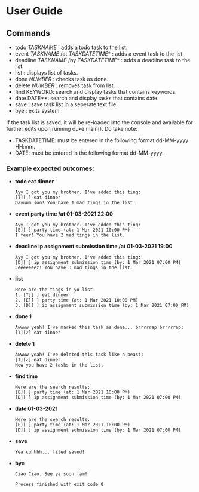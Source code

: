 # User Guide

## Commands 

- todo _TASKNAME_ : adds a todo task to the list.
- event _TASKNAME_ /at _TASKDATETIME_* : adds a event task to the list.
- deadline _TASKNAME_ /by _TASKDATETIME_* : adds a deadline task to the list.
- list : displays list of tasks.
- done _NUMBER_ : checks task as done.
- delete _NUMBER_ : removes task from list.
- find KEYWORD: search and display tasks that contains keywords.
- date DATE**: search and display tasks that contains date.
- save : save task list in a seperate text file.
- bye : exits system.

If the task list is saved, it will be re-loaded into the console and available for further edits upon running duke.main().
Do take note:
* TASKDATETIME: must be entered in the following format dd-MM-yyyy HH:mm.
* DATE: must be entered in the following format dd-MM-yyyy.

### Example expected outcomes:

- **todo eat dinner**
  ```
  Ayy I got you my brother. I've added this ting: 
  [T][ ] eat dinner
  Dayuum son! You have 1 mad tings in the list.
  ```
- **event party time /at 01-03-2021 22:00**
  ```
  Ayy I got you my brother. I've added this ting: 
  [E][ ] party time (at: 1 Mar 2021 10:00 PM)
  I feer! You have 2 mad tings in the list.
  ```
- **deadline ip assignment submission time /at 01-03-2021 19:00**
  ```
  Ayy I got you my brother. I've added this ting: 
  [D][ ] ip assignment submission time (by: 1 Mar 2021 07:00 PM)
  Jeeeeeeez! You have 3 mad tings in the list.
  ```
- **list**
  ```
  Here are the tings in yo list: 
  1. [T][ ] eat dinner
  2. [E][ ] party time (at: 1 Mar 2021 10:00 PM)
  3. [D][ ] ip assignment submission time (by: 1 Mar 2021 07:00 PM)
  ```
- **done 1**
  ```
  Awwww yeah! I've marked this task as done... brrrrrap brrrrrap: 
  [T][✓] eat dinner
  ```
- **delete 1**
  ```
  Awwww yeah! I've deleted this task like a beast: 
  [T][✓] eat dinner
  Now you have 2 tasks in the list.
  ```
- **find time**
  ```
  Here are the search results:
  [E][ ] party time (at: 1 Mar 2021 10:00 PM)
  [D][ ] ip assignment submission time (by: 1 Mar 2021 07:00 PM)
  ```
- **date 01-03-2021**
  ```
  Here are the search results:
  [E][ ] party time (at: 1 Mar 2021 10:00 PM)
  [D][ ] ip assignment submission time (by: 1 Mar 2021 07:00 PM)
  ```
- **save**
  ```
  Yea cuhhhh... filed saved!
  ```
- **bye**
  ```
  Ciao Ciao. See ya soon fam!

  Process finished with exit code 0
  ```
